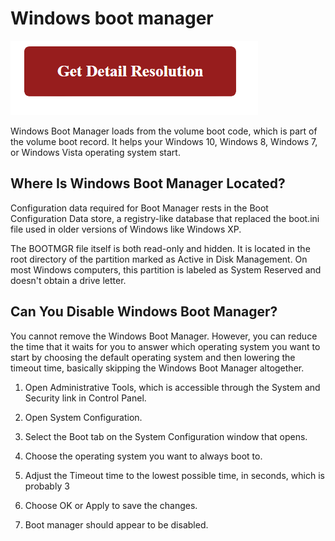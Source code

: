 # Windows boot manager

[![Windows boot manager](red2.png)](https://computersolve.com/how-to-take-a-screenshot-on-a-pc/)

Windows Boot Manager loads from the volume boot code, which is part of the volume boot record. It helps your Windows 10, Windows 8, Windows 7, or Windows Vista operating system start.


## Where Is Windows Boot Manager Located?

Configuration data required for Boot Manager rests in the Boot Configuration Data store, a registry-like database that replaced the boot.ini file used in older versions of Windows like Windows XP.

The BOOTMGR file itself is both read-only and hidden. It is located in the root directory of the partition marked as Active in Disk Management. On most Windows computers, this partition is labeled as System Reserved and doesn't obtain a drive letter.


## Can You Disable Windows Boot Manager?

You cannot remove the Windows Boot Manager. However, you can reduce the time that it waits for you to answer which operating system you want to start by choosing the default operating system and then lowering the timeout time, basically skipping the Windows Boot Manager altogether.

1. Open Administrative Tools, which is accessible through the System and Security link in Control Panel.

2. Open System Configuration.

3. Select the Boot tab on the System Configuration window that opens.

4. Choose the operating system you want to always boot to.

5. Adjust the Timeout time to the lowest possible time, in seconds, which is probably 3

6. Choose OK or Apply to save the changes.

7. Boot manager should appear to be disabled.
